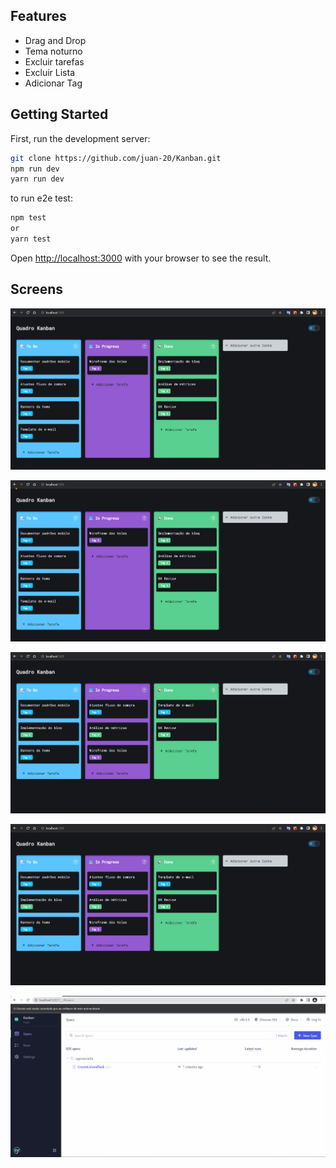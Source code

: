 ## Features

- Drag and Drop
- Tema noturno
- Excluir tarefas
- Excluir Lista
- Adicionar Tag

## Getting Started

First, run the development server:

```bash
git clone https://github.com/juan-20/Kanban.git
npm run dev
yarn run dev
```

to run e2e test:
```bash
npm test
or
yarn test
```

Open [http://localhost:3000](http://localhost:3000) with your browser to see the result.
## Screens

[![theme](https://github.com/juan-20/Kanban/blob/main/src/assets/readme/theme.gif?raw=true "theme")](https://github.com/juan-20/Kanban/blob/main/src/assets/readme/theme.gif?raw=true "theme")

[![Drag and drop](https://github.com/juan-20/Kanban/blob/main/src/assets/readme/dragndrop.gif?raw=true "Drag and drop")](https://github.com/juan-20/Kanban/blob/main/src/assets/readme/dragndrop.gif?raw=true "Drag and drop")

[![add](https://github.com/juan-20/Kanban/blob/main/src/assets/readme/addListAndTask.gif?raw=true "add")](https://github.com/juan-20/Kanban/blob/main/src/assets/readme/addListAndTask.gif?raw=true "add")

[![edit task](https://github.com/juan-20/Kanban/blob/main/src/assets/readme/edit%20task.gif?raw=true "edit task")](https://github.com/juan-20/Kanban/blob/main/src/assets/readme/edit%20task.gif?raw=true "edit task")

[![test](https://github.com/juan-20/Kanban/blob/main/src/assets/readme/e2e.gif?raw=true "test")](https://github.com/juan-20/Kanban/blob/main/src/assets/readme/e2e.gif?raw=true "test")
